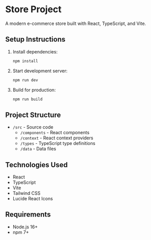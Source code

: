 # Store Project

A modern e-commerce store built with React, TypeScript, and Vite.

## Setup Instructions

1. Install dependencies:
   ```bash
   npm install
   ```

2. Start development server:
   ```bash
   npm run dev
   ```

3. Build for production:
   ```bash
   npm run build
   ```

## Project Structure

- `/src` - Source code
  - `/components` - React components
  - `/context` - React context providers
  - `/types` - TypeScript type definitions
  - `/data` - Data files

## Technologies Used

- React
- TypeScript
- Vite
- Tailwind CSS
- Lucide React Icons

## Requirements

- Node.js 16+
- npm 7+
